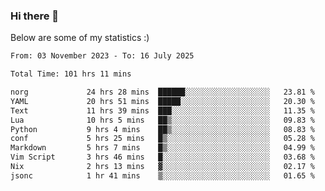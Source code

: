 ### Hi there 👋
Below are some of my statistics :)

<!--START_SECTION:waka-->

```txt
From: 03 November 2023 - To: 16 July 2025

Total Time: 101 hrs 11 mins

norg             24 hrs 28 mins  ██████░░░░░░░░░░░░░░░░░░░   23.81 %
YAML             20 hrs 51 mins  █████░░░░░░░░░░░░░░░░░░░░   20.30 %
Text             11 hrs 39 mins  ███░░░░░░░░░░░░░░░░░░░░░░   11.35 %
Lua              10 hrs 5 mins   ██▒░░░░░░░░░░░░░░░░░░░░░░   09.83 %
Python           9 hrs 4 mins    ██▒░░░░░░░░░░░░░░░░░░░░░░   08.83 %
conf             5 hrs 25 mins   █▒░░░░░░░░░░░░░░░░░░░░░░░   05.28 %
Markdown         5 hrs 7 mins    █▒░░░░░░░░░░░░░░░░░░░░░░░   04.99 %
Vim Script       3 hrs 46 mins   █░░░░░░░░░░░░░░░░░░░░░░░░   03.68 %
Nix              2 hrs 13 mins   ▓░░░░░░░░░░░░░░░░░░░░░░░░   02.17 %
jsonc            1 hr 41 mins    ▒░░░░░░░░░░░░░░░░░░░░░░░░   01.65 %
```

<!--END_SECTION:waka-->

<!--
**KlapenHz/KlapenHz** is a ✨ _special_ ✨ repository because its `README.md` (this file) appears on your GitHub profile.

Here are some ideas to get you started:

- 🔭 I’m currently working on ...
- 🌱 I’m currently learning ...
- 👯 I’m looking to collaborate on ...
- 🤔 I’m looking for help with ...
- 💬 Ask me about ...
- 📫 How to reach me: ...
- 😄 Pronouns: ...
- ⚡ Fun fact: ...
-->
